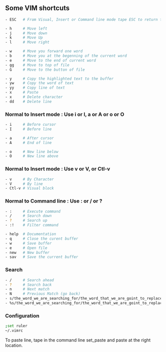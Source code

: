 ## Some VIM shortcuts
````sh
- ESC   # From Visual, Insert or Command line mode tape ESC to return to Nomrmal mode

- h     # Move left
- j     # Move down
- k     # Move Up
- l     # Move right

- w     # Move you forward one word
- b     # Move you at the begenning of the current word
- e     # Move to the end of current word
- gg    # Move to top of file
- G     # Move to the button of file

- y     # Copy the highlighted text to the buffer
- yw    # Copy the word of text
- yy    # Copy line of text
- x     # Paste
- x     # Delete character
- dd    # Delete line
````
### Normal to Insert mode : Use i or I, a or A or o or O
````sh
- i     # Before cursor
- I     # Before line

- a     # After cursor
- A     # End of line

- o     # New line below 
- O     # New line above
````
### Normal to Insert mode : Use v or V, or Ctl-v
````sh
- v     # By Character
- V     # By line
- Ctl-v # Visual block
````
### Normal to Command line : Use : or / or ?
````sh
- :     # Execute command
- /     # Search down
- ?     # Search up
- :!    # Filter command

- help  # Documentation
- q     # Close the curent buffer
- w     # Save buffer
- e     # Open file
- new   # New buffer
- sav   # Save the current buffer
````
### Search
````sh
- /     # Search ahead
- ?     # Search back
- n     # Next match
- N     # Previous Match (go back)
- s/the_word_we_are_searching_for/the_word_that_we_are_goint_to_replace_with/g
- %s/the_word_we_are_searching_for/the_word_that_we_are_goint_to_replace_with/g # Remplace all the occurence
````

### Configuration
````sh
;set ruler
~/.vimrc
````
To paste line, tape in the command line set_paste and paste at the right location.
